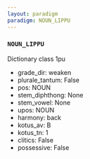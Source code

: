 ```yaml
---
layout: paradigm
paradigm: NOUN_LIPPU
---
```

### ` NOUN_LIPPU `

Dictionary class 1pu
* grade_dir: weaken
* plurale_tantum: False
* pos: NOUN
* stem_diphthong: None
* stem_vowel: None
* upos: NOUN
* harmony: back
* kotus_av: B
* kotus_tn: 1
* clitics: False
* possessive: False
